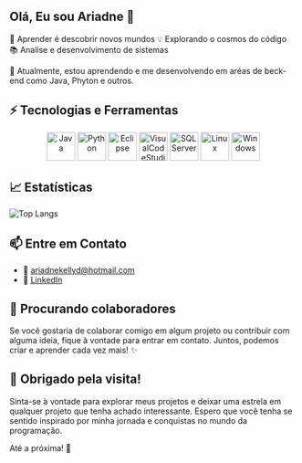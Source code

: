 <!-- Bem-vindo ao Meu Universo 🚀 -->

## Olá, Eu sou Ariadne 🌟

🚀 Aprender é descobrir novos mundos
💡 Explorando o cosmos do código
📚 Analise e desenvolvimento de sistemas
 
🌱 Atualmente, estou aprendendo e me desenvolvendo em aréas de beck-end como Java, Phyton e outros.

## ⚡ Tecnologias e Ferramentas

<div align="center">
  <img src="https://github.com/Ariadnek/imagens/blob/main//5968343.png" alt="Java" width="50" height="50">
  <img src="https://github.com/Ariadnek/imagens/blob/main//Python_icon_(black_and_white).svg.png" alt="Python" width="50" height="50">
  <img src="https://github.com/Ariadnek/imagens/blob/main//images.png" alt="Eclipse" width="50" height="50">
  <img src="https://github.com/Ariadnek/imagens/blob/main//logo@3x.png" alt="VisualCodeStudio" width="50" height="50">
  <img src="https://github.com/Ariadnek/imagens/blob/main//png-transparent-microsoft-sql-server-microsoft-azure-sql-database-table-table-furniture-text-logo.png" alt="SQLServer" width="50" height="50">
  <img src="https://github.com/Ariadnek/imagens/blob/main//25719.png" alt="Linux" width="50" height="50">
   <img src="https://github.com/Ariadnek/imagens/blob/main/3373461.png" alt="Windows" width="50" height="50">
 
</div>

## 📈 Estatísticas

![Top Langs](https://github-readme-stats.vercel.app/api/top-langs/?username=Ariadnek&layout=compact)

## 📫 Entre em Contato

- 📧 ariadnekellyd@hotmail.com
- 💬 [LinkedIn](https://www.linkedin.com/in/ariadne-damasceno-75b617222/)

## 🚀 Procurando colaboradores

Se você gostaria de colaborar comigo em algum projeto ou contribuir com alguma ideia, fique à vontade para entrar em contato. Juntos, podemos criar e aprender cada vez mais! ✨

## 🎉 Obrigado pela visita!

Sinta-se à vontade para explorar meus projetos e deixar uma estrela em qualquer projeto que tenha achado interessante. Espero que você tenha se sentido inspirado por minha jornada e conquistas no mundo da programação.

Até a próxima! 👋

